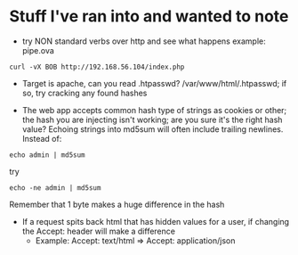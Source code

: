 # Stuff I've ran into and wanted to note
- try NON standard verbs over http and see what happens example: pipe.ova
```
curl -vX BOB http://192.168.56.104/index.php
```

- Target is apache, can you read .htpasswd? /var/www/html/.htpasswd; if so, 
try cracking any found hashes

- The web app accepts common hash type of strings as cookies or other; the hash
you are injecting isn't working; are you sure it's the right hash value? Echoing
strings into md5sum will often include trailing newlines. Instead of:

```echo admin | md5sum ```

try 

```echo -ne admin | md5sum``` 

Remember that 1 byte makes a huge difference in the hash

- If a request spits back html that has hidden values for a user, if changing 
the Accept: header will make a difference
  - Example: Accept: text/html => Accept: application/json

